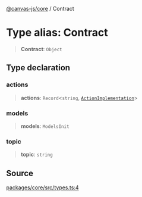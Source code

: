 [@canvas-js/core](../index.md) / Contract

# Type alias: Contract

> **Contract**: `Object`

## Type declaration

### actions

> **actions**: `Record`\<`string`, [`ActionImplementation`](ActionImplementation.md)\>

### models

> **models**: `ModelsInit`

### topic

> **topic**: `string`

## Source

[packages/core/src/types.ts:4](https://github.com/canvasxyz/canvas/blob/9c725016/packages/core/src/types.ts#L4)
